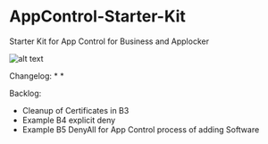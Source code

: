 # AppControl-Starter-Kit
Starter Kit for App Control for Business and Applocker

![alt text](https://github.com/Marco-Sap/AppControl-Starter-Kit/src/blob/main/slide1.png?raw=true)

Changelog:
*
*

Backlog:
* Cleanup of Certificates in B3
* Example B4 explicit deny
* Example B5 DenyAll for App Control process of adding Software 
